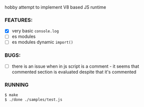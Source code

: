 hobby attempt to implement V8 based JS runtime

### FEATURES:

- [x] very basic `console.log`
- [ ] es modules
- [ ] es modules dynamic `import()`

### BUGS:

- [ ] there is an issue when in js script is a comment - it seems that commented section is evaluated despite that it's commented

### RUNNING

```bash
$ make
$ ./done ./samples/test.js
```
